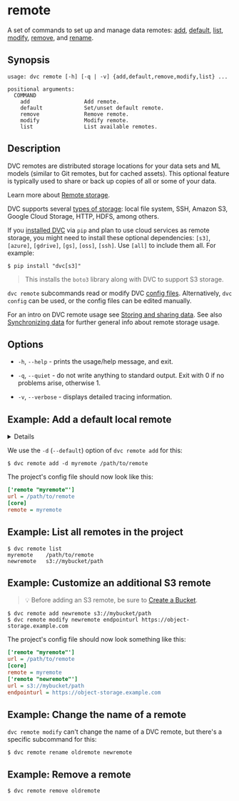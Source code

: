 # remote

A set of commands to set up and manage data remotes:
[add](/doc/command-reference/remote/add),
[default](/doc/command-reference/remote/default),
[list](/doc/command-reference/remote/list),
[modify](/doc/command-reference/remote/modify),
[remove](/doc/command-reference/remote/remove), and
[rename](/doc/command-reference/remote/rename).

## Synopsis

```usage
usage: dvc remote [-h] [-q | -v] {add,default,remove,modify,list} ...

positional arguments:
  COMMAND
    add                 Add remote.
    default             Set/unset default remote.
    remove              Remove remote.
    modify              Modify remote.
    list                List available remotes.
```

## Description

DVC remotes are distributed storage locations for your data sets and ML models
(similar to Git remotes, but for <abbr>cached</abbr> assets). This optional
feature is typically used to share or back up copies of all or some of your
data.

<admon icon="book">

Learn more about [Remote storage].

[remote storage]: /doc/command-reference/remote

</admon>

<!-- Remote storage can also save space in your local environment. -->

DVC supports several [types of storage]: local file system, SSH, Amazon S3,
Google Cloud Storage, HTTP, HDFS, among others.

<admon type="info">

If you [installed DVC] via `pip` and plan to use cloud services as remote
storage, you might need to install these optional dependencies: `[s3]`,
`[azure]`, `[gdrive]`, `[gs]`, `[oss]`, `[ssh]`. Use `[all]` to include them
all. For example:

```cli
$ pip install "dvc[s3]"
```

> This installs the `boto3` library along with DVC to support S3 storage.

[installed dvc]: /doc/install

</admon>

`dvc remote` subcommands read or modify DVC [config files]. Alternatively,
`dvc config` can be used, or the config files can be edited manually.

<admon icon="book">

For an intro on DVC remote usage see [Storing and sharing data]. See also
[Synchronizing data] for further general info about remote storage usage.

[storing and sharing data]:
  /doc/start/data-management/data-versioning#storing-and-sharing
[synchronizing data]:
  /doc/user-guide/data-management/track-sync-data#synchronizing-data

</admon>

[types of storage]: /doc/command-reference/remote/add#supported-storage-types
[config files]: /doc/command-reference/config

## Options

- `-h`, `--help` - prints the usage/help message, and exit.

- `-q`, `--quiet` - do not write anything to standard output. Exit with 0 if no
  problems arise, otherwise 1.

- `-v`, `--verbose` - displays detailed tracing information.

## Example: Add a default local remote

<details>

### What is a "local remote" ?

While the term may seem contradictory, it doesn't have to be. The "local" part
refers to the type of location where the storage is: another directory in the
same file system. "Remote" is what we call storage for <abbr>DVC
projects</abbr>. It's essentially a local backup for data tracked by DVC.

</details>

We use the `-d` (`--default`) option of `dvc remote add` for this:

```cli
$ dvc remote add -d myremote /path/to/remote
```

The <abbr>project</abbr>'s config file should now look like this:

```ini
['remote "myremote"']
url = /path/to/remote
[core]
remote = myremote
```

## Example: List all remotes in the project

```cli
$ dvc remote list
myremote	/path/to/remote
newremote	s3://mybucket/path
```

## Example: Customize an additional S3 remote

> 💡 Before adding an S3 remote, be sure to
> [Create a Bucket](https://docs.aws.amazon.com/AmazonS3/latest/gsg/CreatingABucket.html).

```cli
$ dvc remote add newremote s3://mybucket/path
$ dvc remote modify newremote endpointurl https://object-storage.example.com
```

The project's config file should now look something like this:

```ini
['remote "myremote"']
url = /path/to/remote
[core]
remote = myremote
['remote "newremote"']
url = s3://mybucket/path
endpointurl = https://object-storage.example.com
```

## Example: Change the name of a remote

`dvc remote modify` can't change the name of a DVC remote, but there's a
specific subcommand for this:

```cli
$ dvc remote rename oldremote newremote
```

## Example: Remove a remote

```cli
$ dvc remote remove oldremote
```
